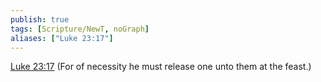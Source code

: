```yaml
---
publish: true
tags: [Scripture/NewT, noGraph]
aliases: ["Luke 23:17"]
---
```

[Luke 23:17](https://churchofjesuschrist.org/study/scriptures/nt/luke/23?lang=eng&id=p17#p17) (For of necessity he must release one unto them at the feast.)
